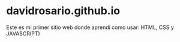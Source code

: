# davidrosario.github.io
Este es mi primer sitio web donde aprendí como usar: HTML, CSS y JAVASCRIPT)
